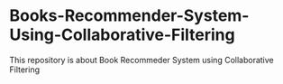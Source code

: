 # Books-Recommender-System-Using-Collaborative-Filtering
This repository is about Book Recommeder System using Collaborative Filtering

